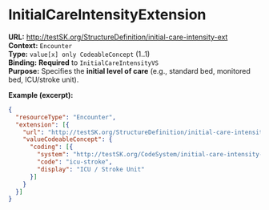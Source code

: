 

# InitialCareIntensityExtension

**URL:** http://testSK.org/StructureDefinition/initial-care-intensity-ext  
**Context:** `Encounter`  
**Type:** `value[x] only CodeableConcept` (1..1)  
**Binding:** **Required** to `InitialCareIntensityVS`  
**Purpose:** Specifies the **initial level of care** (e.g., standard bed, monitored bed, ICU/stroke unit).

**Example (excerpt):**
```json
{
  "resourceType": "Encounter",
  "extension": [{
    "url": "http://testSK.org/StructureDefinition/initial-care-intensity-ext",
    "valueCodeableConcept": {
      "coding": [{
        "system": "http://testSK.org/CodeSystem/initial-care-intensity-cs",
        "code": "icu-stroke",
        "display": "ICU / Stroke Unit"
      }]
    }
  }]
}